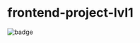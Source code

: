 # frontend-project-lvl1
![badge](https://github.com/andbilous/frontend-project-lvl1/workflows/.github/workflows/lint.yml/badge.svg)